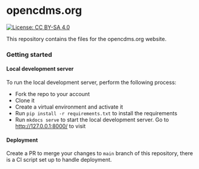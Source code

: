 # opencdms.org
[![License: CC BY-SA 4.0](https://img.shields.io/badge/License-CC%20BY--SA%204.0-lightgrey.svg)](https://creativecommons.org/licenses/by-sa/4.0/)

This repository contains the files for the opencdms.org website.


### Getting started

#### Local development server

To run the local development server, perform the following process:

- Fork the repo to your account
- Clone it
- Create a virtual environment and activate it
- Run `pip install -r requirements.txt` to install the requirements
- Run `mkdocs serve` to start the local development server. Go to http://127.0.0.1:8000/ to visit

#### Deployment

Create a PR to merge your changes to `main` branch of this repository, there is a CI script set up to handle deployment.